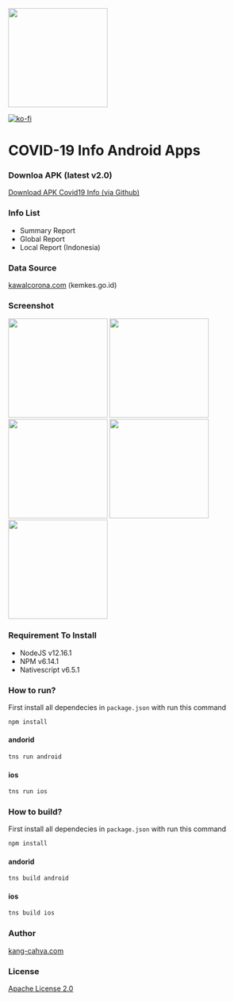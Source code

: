 <img src="https://github.com/dyazincahya/covid19-info-android-apps/blob/master/screenshot/logo.png" width="200">

[![ko-fi](https://www.ko-fi.com/img/githubbutton_sm.svg)](https://ko-fi.com/K3K02WIPN)

# COVID-19 Info Android Apps

### Downloa APK (latest v2.0)
[Download APK Covid19 Info (via Github)](https://github.com/dyazincahya/covid19-info-android-apps/releases/download/v2.0/covid19-info-v2.0.apk)

### Info List
- Summary Report
- Global Report
- Local Report (Indonesia)

### Data Source
[kawalcorona.com](https://kawalcorona.com) (kemkes.go.id)

### Screenshot
<img src="https://github.com/dyazincahya/covid19-info-android-apps/blob/master/screenshot/1.png" width="200"> <img src="https://github.com/dyazincahya/covid19-info-android-apps/blob/master/screenshot/2.png" width="200"> <img src="https://github.com/dyazincahya/covid19-info-android-apps/blob/master/screenshot/3.png" width="200"> <img src="https://github.com/dyazincahya/covid19-info-android-apps/blob/master/screenshot/4.png" width="200"> <img src="https://github.com/dyazincahya/covid19-info-android-apps/blob/master/screenshot/5.png" width="200">

### Requirement To Install
- NodeJS v12.16.1
- NPM v6.14.1
- Nativescript v6.5.1

### How to run?
First install all dependecies in ```package.json``` with run this command
``` bash
npm install
```
#### andorid
``` bash
tns run android
```
#### ios
``` bash
tns run ios
```

### How to build?
First install all dependecies in ```package.json``` with run this command
``` bash
npm install
```
#### andorid
``` bash
tns build android
```
#### ios
``` bash
tns build ios
```

### Author
[kang-cahya.com](https://www.kang-cahya.com/)

### License
[Apache License 2.0](https://github.com/dyazincahya/covid19-info-android-apps/blob/master/LICENSE)
